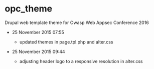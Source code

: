 # opc_theme
Drupal web template theme for Owasp Web Appsec Conference 2016

- 25 November 2015 07:55
	- updated themes in page.tpl.php and alter.css

- 25 November 2015 09:44
	- adjusting header logo to a responsive resolution in alter.css

